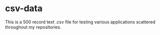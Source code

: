 # csv-data
This is a 500 record text .csv file for testing various applications scattered throughout my repositories.
